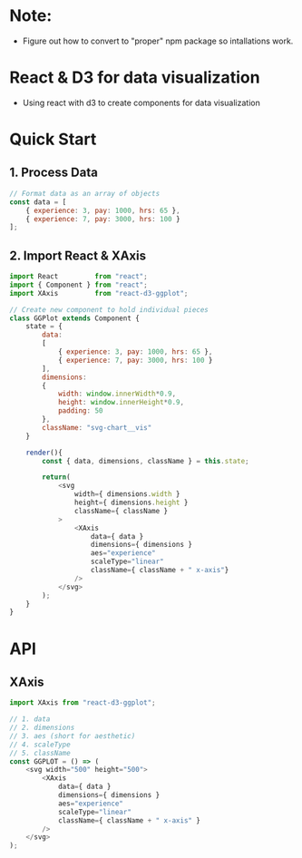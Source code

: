 # Note:
+ Figure out how to convert to "proper" npm package so intallations work.

# React & D3 for data visualization
+ Using react with d3 to create components for data visualization

# Quick Start

## 1. Process Data
```js
// Format data as an array of objects
const data = [
    { experience: 3, pay: 1000, hrs: 65 },
    { experience: 7, pay: 3000, hrs: 100 }
];
```
## 2. Import React & XAxis
```js
import React         from "react";
import { Component } from "react";
import XAxis         from "react-d3-ggplot";

// Create new component to hold individual pieces
class GGPlot extends Component {
    state = {
        data:
        [
            { experience: 3, pay: 1000, hrs: 65 },
            { experience: 7, pay: 3000, hrs: 100 }
        ],
        dimensions:
        {
            width: window.innerWidth*0.9,
            height: window.innerHeight*0.9,
            padding: 50
        },
        className: "svg-chart__vis"
    }

    render(){
        const { data, dimensions, className } = this.state;

        return(
            <svg
                width={ dimensions.width }
                height={ dimensions.height }
                className={ className }
            >
                <XAxis
                    data={ data }
                    dimensions={ dimensions }
                    aes="experience"
                    scaleType="linear"
                    className={ className + " x-axis"}
                />
            </svg>
        );
    }
}
```
# API
## XAxis
```js
import XAxis from "react-d3-ggplot";

// 1. data 
// 2. dimensions
// 3. aes (short for aesthetic)
// 4. scaleType
// 5. className
const GGPLOT = () => (
    <svg width="500" height="500">
        <XAxis
            data={ data }
            dimensions={ dimensions }
            aes="experience"
            scaleType="linear"
            className={ className + " x-axis" }
        />
    </svg>
); 
```
